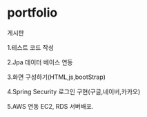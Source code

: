 # portfolio
게시판 

1.테스트 코드 작성

2.Jpa 데이터 베이스 연동

3.화면 구성하기(HTML,js,bootStrap)

4.Spring Security 로그인 구현(구글,네이버,카카오)

5.AWS 연동
EC2, RDS 서버배포.
